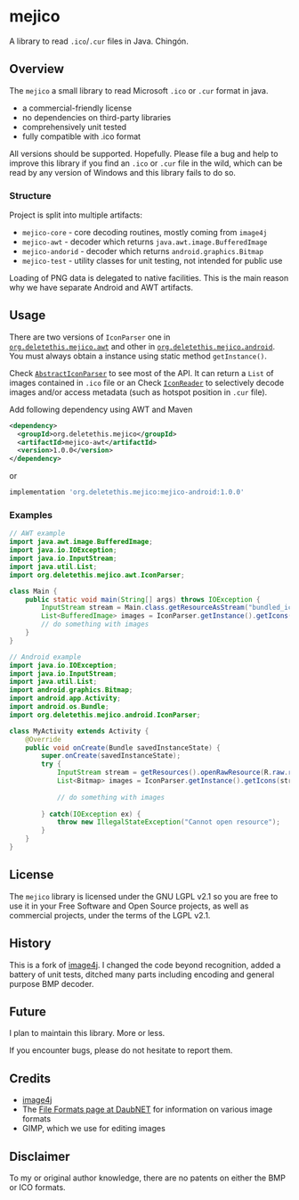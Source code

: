 # mejico

A library to read `.ico`/`.cur` files in Java. Chingón.

## Overview

The `mejico` a small library to read Microsoft `.ico` or `.cur` format in java.

* a commercial-friendly license
* no dependencies on third-party libraries
* comprehensively unit tested
* fully compatible with .ico format

All versions should be supported. Hopefully. Please file a bug and help to improve this library
if you find an `.ico` or `.cur` file in the wild, which can be read by any version of Windows 
and this library fails to do so. 

### Structure

Project is split into multiple artifacts:
* `mejico-core` - core decoding routines, mostly coming from `image4j`
* `mejico-awt` - decoder which returns `java.awt.image.BufferedImage`
* `mejico-andorid` - decoder which returns `android.graphics.Bitmap`
* `mejico-test` - utility classes for unit testing, not intended for public use

Loading of PNG data is delegated to native facilities. This is the main reason why we have
separate Android and AWT artifacts. 

## Usage

There are two versions of `IconParser` one in   
[`org.deletethis.mejico.awt`](mejico-awt/src/main/java/org/deletethis/mejico/awt/IconParser.java)
and other in 
[`org.deletethis.mejico.android`](mejico-android/src/main/java/org/deletethis/mejico/android/IconParser.java).
You must always obtain a instance using static method `getInstance()`.

Check [`AbstractIconParser`](mejico-core/src/main/java/org/deletethis/mejico/AbstractIconParser.java)
to see most of the API. It can return a `List` of images contained in `.ico` file or an
Check [`IconReader`](mejico-core/src/main/java/org/deletethis/mejico/IconReader.java)
to selectively decode images and/or access metadata (such as hotspot position in `.cur` file).  

Add following dependency using AWT and Maven
```xml
<dependency>
  <groupId>org.deletethis.mejico</groupId>
  <artifactId>mejico-awt</artifactId>
  <version>1.0.0</version>
</dependency>
```
or 
```groovy
implementation 'org.deletethis.mejico:mejico-android:1.0.0'
```

### Examples

```java
// AWT example
import java.awt.image.BufferedImage;
import java.io.IOException;
import java.io.InputStream;
import java.util.List;
import org.deletethis.mejico.awt.IconParser;

class Main {
    public static void main(String[] args) throws IOException {
        InputStream stream = Main.class.getResourceAsStream("bundled_icon.ico");
        List<BufferedImage> images = IconParser.getInstance().getIcons(Main.class.getResourceAsStream("bundled_icon.ico"));
        // do something with images
    }    
}
```

```java
// Android example
import java.io.IOException;
import java.io.InputStream;
import java.util.List;
import android.graphics.Bitmap;
import android.app.Activity;
import android.os.Bundle;
import org.deletethis.mejico.android.IconParser;

class MyActivity extends Activity {
    @Override
    public void onCreate(Bundle savedInstanceState) {
        super.onCreate(savedInstanceState);
        try {
            InputStream stream = getResources().openRawResource(R.raw.resource_id);
            List<Bitmap> images = IconParser.getInstance().getIcons(stream);
            
            // do something with images
            
        } catch(IOException ex) {
            throw new IllegalStateException("Cannot open resource");
        }
    }
} 
```

## License

The `mejico` library is licensed under the GNU LGPL v2.1 so you are free to use it in
 your Free Software and Open Source projects, as well as commercial projects, 
 under the terms of the LGPL v2.1.

## History

This is a fork of [image4j](https://github.com/imcdonagh/image4j). I changed the code
beyond recognition, added a battery of unit tests, ditched many parts including
encoding and general purpose BMP decoder.

## Future

I plan to maintain this library. More or less.

If you encounter bugs, please do not hesitate to report them.

## Credits

* [image4j](https://github.com/imcdonagh/image4j)
* The [File Formats page at DaubNET](https://www.daubnet.com/en/file-formats) for information 
  on various image formats
* GIMP, which we use for editing images

## Disclaimer

To my or original author knowledge, there are no patents on either the BMP or ICO formats.
